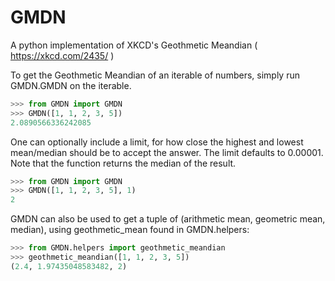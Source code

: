 # GMDN
A python implementation of XKCD's Geothmetic Meandian ( https://xkcd.com/2435/ )

To get the Geothmetic Meandian of an iterable of numbers, simply run GMDN.GMDN on the iterable.
```python
>>> from GMDN import GMDN
>>> GMDN([1, 1, 2, 3, 5])
2.0890566336242085

```

One can optionally include a limit, for how close the highest and lowest mean/median should be to accept the answer. The limit defaults to 0.00001. Note that the function returns the median of the result.
```python
>>> from GMDN import GMDN
>>> GMDN([1, 1, 2, 3, 5], 1)
2

```

GMDN can also be used to get a tuple of (arithmetic mean, geometric mean, median), using geothmetic_mean found in GMDN.helpers:
```python
>>> from GMDN.helpers import geothmetic_meandian
>>> geothmetic_meandian([1, 1, 2, 3, 5])
(2.4, 1.97435048583482, 2)

```
